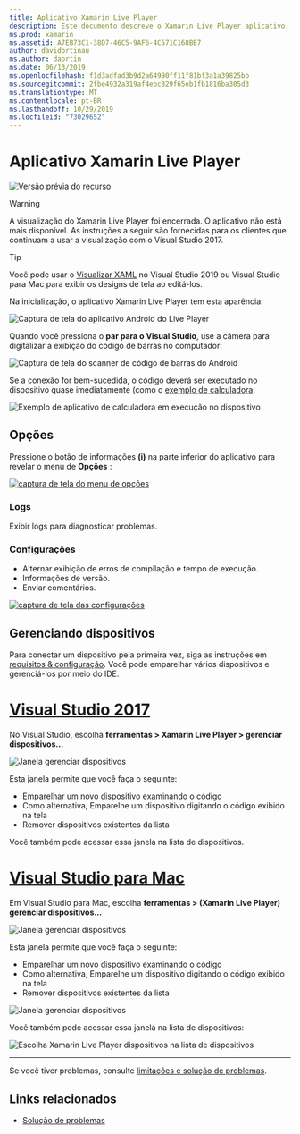 ```yaml
---
title: Aplicativo Xamarin Live Player
description: Este documento descreve o Xamarin Live Player aplicativo, que pode ser usado para visualizar as alterações de código ativas no dispositivo. Ele aborda a instalação, os exemplos, os logs, as configurações, o gerenciamento de dispositivos e muito mais.
ms.prod: xamarin
ms.assetid: A7EB73C1-38D7-46C5-9AF6-4C571C168BE7
author: davidortinau
ms.author: daortin
ms.date: 06/13/2019
ms.openlocfilehash: f1d3adfad3b9d2a64990ff11f81bf3a1a39825bb
ms.sourcegitcommit: 2fbe4932a319af4ebc829f65eb1fb1816ba305d3
ms.translationtype: MT
ms.contentlocale: pt-BR
ms.lasthandoff: 10/29/2019
ms.locfileid: "73029652"
---
```

# <a name="xamarin-live-player-app"></a>Aplicativo Xamarin Live Player

![Versão prévia do recurso](~/media/shared/preview.png)

> [!WARNING]
> A visualização do Xamarin Live Player foi encerrada. O aplicativo não está mais disponível. As instruções a seguir são fornecidas para os clientes que continuam a usar a visualização com o Visual Studio 2017.

> [!TIP]
> Você pode usar o [Visualizar XAML](~/xamarin-forms/xaml/xaml-previewer/index.md) no Visual Studio 2019 ou Visual Studio para Mac para exibir os designs de tela ao editá-los.

Na inicialização, o aplicativo Xamarin Live Player tem esta aparência:

![Captura de tela do aplicativo Android do Live Player](player-images/app-android-sml.png)

Quando você pressiona o **par para o Visual Studio**, use a câmera para digitalizar a exibição do código de barras no computador:

![Captura de tela do scanner de código de barras do Android](player-images/scan-android-sml.png)

Se a conexão for bem-sucedida, o código deverá ser executado no dispositivo quase imediatamente (como o [exemplo de calculadora](https://github.com/xamarin/mobile-samples/tree/master/LivePlayer/BasicCalculator):

![Exemplo de aplicativo de calculadora em execução no dispositivo](player-images/basic-calculator-sml.png)

## <a name="options"></a>Opções

Pressione o botão de informações **(i)** na parte inferior do aplicativo para revelar o menu de **Opções** :

[![captura de tela do menu de opções](player-images/options-sml.png)](player-images/options.png#lightbox)

### <a name="logs"></a>Logs

Exibir logs para diagnosticar problemas.

### <a name="settings"></a>Configurações

- Alternar exibição de erros de compilação e tempo de execução.
- Informações de versão.
- Enviar comentários.

[![captura de tela das configurações](player-images/settings-sml.png)](player-images/settings.png#lightbox)

## <a name="managing-devices"></a>Gerenciando dispositivos

Para conectar um dispositivo pela primeira vez, siga as instruções em [requisitos & configuração](~/tools/live-player/install.md). Você pode emparelhar vários dispositivos e gerenciá-los por meio do IDE.

# <a name="visual-studio-2017tabwindows"></a>[Visual Studio 2017](#tab/windows)

No Visual Studio, escolha **ferramentas > Xamarin Live Player > gerenciar dispositivos...**

![Janela gerenciar dispositivos](player-images/manage-tools-menu-vs.png)

Esta janela permite que você faça o seguinte:

- Emparelhar um novo dispositivo examinando o código
- Como alternativa, Emparelhe um dispositivo digitando o código exibido na tela
- Remover dispositivos existentes da lista

Você também pode acessar essa janela na lista de dispositivos.

# <a name="visual-studio-for-mactabmacos"></a>[Visual Studio para Mac](#tab/macos)

Em Visual Studio para Mac, escolha **ferramentas > (Xamarin Live Player) gerenciar dispositivos...**

![Janela gerenciar dispositivos](player-images/manage-tools-menu.png)

Esta janela permite que você faça o seguinte:

- Emparelhar um novo dispositivo examinando o código
- Como alternativa, Emparelhe um dispositivo digitando o código exibido na tela
- Remover dispositivos existentes da lista

![Janela gerenciar dispositivos](player-images/manage.png)

Você também pode acessar essa janela na lista de dispositivos:

![Escolha Xamarin Live Player dispositivos na lista de dispositivos](player-images/manage-device-menu.png)

-----

Se você tiver problemas, consulte [limitações e solução de problemas](~/tools/live-player/troubleshooting.md).

## <a name="related-links"></a>Links relacionados

- [Solução de problemas](~/tools/live-player/troubleshooting.md)
